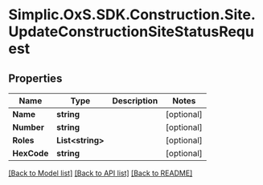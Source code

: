 # Simplic.OxS.SDK.Construction.Site.UpdateConstructionSiteStatusRequest

## Properties

Name | Type | Description | Notes
------------ | ------------- | ------------- | -------------
**Name** | **string** |  | [optional] 
**Number** | **string** |  | [optional] 
**Roles** | **List&lt;string&gt;** |  | [optional] 
**HexCode** | **string** |  | [optional] 

[[Back to Model list]](../README.md#documentation-for-models) [[Back to API list]](../README.md#documentation-for-api-endpoints) [[Back to README]](../README.md)

